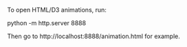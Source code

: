 
To open HTML/D3 animations, run:

  python -m http.server 8888

Then go to http://localhost:8888/animation.html for example.
